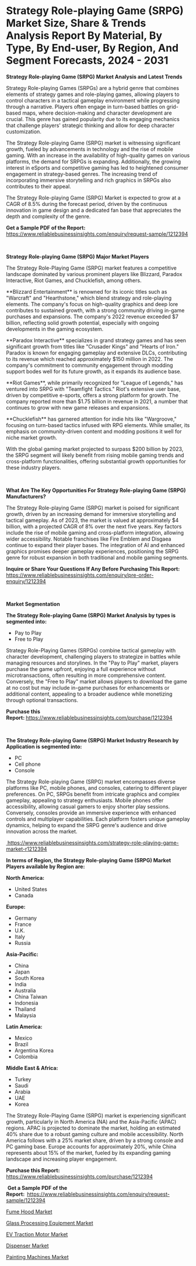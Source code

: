 <p><h1>Strategy Role-playing Game (SRPG) Market Size, Share & Trends Analysis Report By Material, By Type, By End-user, By Region, And Segment Forecasts, 2024 - 2031</h1></p><p><strong>Strategy Role-playing Game (SRPG) Market Analysis and Latest Trends</strong></p>
<p><p>Strategy Role-playing Games (SRPGs) are a hybrid genre that combines elements of strategy games and role-playing games, allowing players to control characters in a tactical gameplay environment while progressing through a narrative. Players often engage in turn-based battles on grid-based maps, where decision-making and character development are crucial. This genre has gained popularity due to its engaging mechanics that challenge players' strategic thinking and allow for deep character customization.</p><p>The Strategy Role-playing Game (SRPG) market is witnessing significant growth, fueled by advancements in technology and the rise of mobile gaming. With an increase in the availability of high-quality games on various platforms, the demand for SRPGs is expanding. Additionally, the growing interest in eSports and competitive gaming has led to heightened consumer engagement in strategy-based genres. The increasing trend of incorporating immersive storytelling and rich graphics in SRPGs also contributes to their appeal. </p><p>The Strategy Role-playing Game (SRPG) Market is expected to grow at a CAGR of 8.5% during the forecast period, driven by the continuous innovation in game design and a dedicated fan base that appreciates the depth and complexity of the genre.</p></p>
<p><strong>Get a Sample PDF of the Report:&nbsp;</strong> <a href="https://www.reliablebusinessinsights.com/enquiry/request-sample/1212394?utm_campaign=1873&utm_medium=2&utm_source=Github&utm_content=ia&utm_term=17122024&utm_id=strategy-role-playing-game-srpg">https://www.reliablebusinessinsights.com/enquiry/request-sample/1212394</a></p>
<p>&nbsp;</p>
<p><strong>Strategy Role-playing Game (SRPG) Major Market Players</strong></p>
<p><p>The Strategy Role-Playing Game (SRPG) market features a competitive landscape dominated by various prominent players like Blizzard, Paradox Interactive, Riot Games, and Chucklefish, among others. </p><p>**Blizzard Entertainment** is renowned for its iconic titles such as "Warcraft" and "Hearthstone," which blend strategy and role-playing elements. The company's focus on high-quality graphics and deep lore contributes to sustained growth, with a strong community driving in-game purchases and expansions. The company's 2022 revenue exceeded $7 billion, reflecting solid growth potential, especially with ongoing developments in the gaming ecosystem.</p><p>**Paradox Interactive** specializes in grand strategy games and has seen significant growth from titles like "Crusader Kings" and "Hearts of Iron." Paradox is known for engaging gameplay and extensive DLCs, contributing to its revenue which reached approximately $150 million in 2022. The company's commitment to community engagement through modding support bodes well for its future growth, as it expands its audience base.</p><p>**Riot Games**, while primarily recognized for "League of Legends," has ventured into SRPG with "Teamfight Tactics." Riot's extensive user base, driven by competitive e-sports, offers a strong platform for growth. The company reported more than $1.75 billion in revenue in 2021, a number that continues to grow with new game releases and expansions.</p><p>**Chucklefish** has garnered attention for indie hits like "Wargroove," focusing on turn-based tactics infused with RPG elements. While smaller, its emphasis on community-driven content and modding positions it well for niche market growth.</p><p>With the global gaming market projected to surpass $200 billion by 2023, the SRPG segment will likely benefit from rising mobile gaming trends and cross-platform functionalities, offering substantial growth opportunities for these industry players.</p></p>
<p>&nbsp;</p>
<p><strong>What Are The Key Opportunities For Strategy Role-playing Game (SRPG) Manufacturers?</strong></p>
<p><p>The Strategy Role-playing Game (SRPG) market is poised for significant growth, driven by an increasing demand for immersive storytelling and tactical gameplay. As of 2023, the market is valued at approximately $4 billion, with a projected CAGR of 8% over the next five years. Key factors include the rise of mobile gaming and cross-platform integration, allowing wider accessibility. Notable franchises like Fire Emblem and Disgaea continue to expand their player bases. The integration of AI and enhanced graphics promises deeper gameplay experiences, positioning the SRPG genre for robust expansion in both traditional and mobile gaming segments.</p></p>
<p><strong>Inquire or Share Your Questions If Any Before Purchasing This Report:</strong> <a href="https://www.reliablebusinessinsights.com/enquiry/pre-order-enquiry/1212394?utm_campaign=1873&utm_medium=2&utm_source=Github&utm_content=ia&utm_term=17122024&utm_id=strategy-role-playing-game-srpg">https://www.reliablebusinessinsights.com/enquiry/pre-order-enquiry/1212394</a></p>
<p>&nbsp;</p>
<p><strong>Market Segmentation</strong></p>
<p><strong>The Strategy Role-playing Game (SRPG) Market Analysis by types is segmented into:</strong></p>
<p><ul><li>Pay to Play</li><li>Free to Play</li></ul></p>
<p><p>Strategy Role-Playing Games (SRPGs) combine tactical gameplay with character development, challenging players to strategize in battles while managing resources and storylines. In the "Pay to Play" market, players purchase the game upfront, enjoying a full experience without microtransactions, often resulting in more comprehensive content. Conversely, the "Free to Play" market allows players to download the game at no cost but may include in-game purchases for enhancements or additional content, appealing to a broader audience while monetizing through optional transactions.</p></p>
<p><strong>Purchase this Report:&nbsp;</strong><a href="https://www.reliablebusinessinsights.com/purchase/1212394?utm_campaign=1873&utm_medium=2&utm_source=Github&utm_content=ia&utm_term=17122024&utm_id=strategy-role-playing-game-srpg">https://www.reliablebusinessinsights.com/purchase/1212394</a></p>
<p>&nbsp;</p>
<p><strong>The Strategy Role-playing Game (SRPG) Market Industry Research by Application is segmented into:</strong></p>
<p><ul><li>PC</li><li>Cell phone</li><li>Console</li></ul></p>
<p><p>The Strategy Role-playing Game (SRPG) market encompasses diverse platforms like PC, mobile phones, and consoles, catering to different player preferences. On PC, SRPGs benefit from intricate graphics and complex gameplay, appealing to strategy enthusiasts. Mobile phones offer accessibility, allowing casual gamers to enjoy shorter play sessions. Conversely, consoles provide an immersive experience with enhanced controls and multiplayer capabilities. Each platform fosters unique gameplay dynamics, helping to expand the SRPG genre's audience and drive innovation across the market.</p></p>
<p><a href="https://www.reliablebusinessinsights.com/strategy-role-playing-game-market-r1212394?utm_campaign=1873&utm_medium=2&utm_source=Github&utm_content=ia&utm_term=17122024&utm_id=strategy-role-playing-game-srpg">&nbsp;https://www.reliablebusinessinsights.com/strategy-role-playing-game-market-r1212394</a></p>
<p><strong>In terms of Region, the Strategy Role-playing Game (SRPG) Market Players available by Region are:</strong></p>
<p>
    <p> <strong> North America: </strong>
        <ul>
            <li>United States</li>
            <li>Canada</li>
        </ul>
        </p> 
    <p> <strong> Europe: </strong>
        <ul>
            <li>Germany</li>
            <li>France</li>
            <li>U.K.</li>
            <li>Italy</li>
            <li>Russia</li>
        </ul>
        </p> 
    <p> <strong> Asia-Pacific: </strong>
        <ul>
            <li>China</li>
            <li>Japan</li>
            <li>South Korea</li>
            <li>India</li>
            <li>Australia</li>
            <li>China Taiwan</li>
            <li>Indonesia</li>
            <li>Thailand</li>
            <li>Malaysia</li>
        </ul>
        </p> 
    <p> <strong> Latin America: </strong>
        <ul>
            <li>Mexico</li>
            <li>Brazil</li>
            <li>Argentina Korea</li>
            <li>Colombia</li>
        </ul>
        </p> 
    <p> <strong> Middle East & Africa: </strong>
        <ul>
            <li>Turkey</li>
            <li>Saudi</li>
            <li>Arabia</li>
            <li>UAE</li>
            <li>Korea</li>
        </ul>
    </p>
    </p>
<p><p>The Strategy Role-Playing Game (SRPG) market is experiencing significant growth, particularly in North America (NA) and the Asia-Pacific (APAC) regions. APAC is projected to dominate the market, holding an estimated 40% share due to a robust gaming culture and mobile accessibility. North America follows with a 25% market share, driven by a strong console and PC gaming base. Europe accounts for approximately 20%, while China represents about 15% of the market, fueled by its expanding gaming landscape and increasing player engagement.</p></p>
<p><strong>Purchase this Report: </strong><a href="https://www.reliablebusinessinsights.com/purchase/1212394?utm_campaign=1873&utm_medium=2&utm_source=Github&utm_content=ia&utm_term=17122024&utm_id=strategy-role-playing-game-srpg">https://www.reliablebusinessinsights.com/purchase/1212394</a></p>
<p>&nbsp;<strong>Get a Sample PDF of the Report:&nbsp;&nbsp;</strong><a href="https://www.reliablebusinessinsights.com/enquiry/request-sample/1212394?utm_campaign=1873&utm_medium=2&utm_source=Github&utm_content=ia&utm_term=17122024&utm_id=strategy-role-playing-game-srpg">https://www.reliablebusinessinsights.com/enquiry/request-sample/1212394</a></p>
<p><strong></strong></p>
<p><p><a href="https://www.linkedin.com/pulse/analytics-driven-insights-fume-hood-market-revenue-growth-pkoce?utm_campaign=1873&utm_medium=2&utm_source=Github&utm_content=ia&utm_term=17122024&utm_id=strategy-role-playing-game-srpg">Fume Hood Market</a></p><p><a href="https://www.linkedin.com/pulse/glass-processing-equipment-market-trends-growth-drivers-xojse?utm_campaign=1873&utm_medium=2&utm_source=Github&utm_content=ia&utm_term=17122024&utm_id=strategy-role-playing-game-srpg">Glass Processing Equipment Market</a></p><p><a href="https://www.linkedin.com/pulse/why-ev-traction-motor-market-rise-exploring-44-cagr-key-drivers-5ltge?utm_campaign=1873&utm_medium=2&utm_source=Github&utm_content=ia&utm_term=17122024&utm_id=strategy-role-playing-game-srpg">EV Traction Motor Market</a></p><p><a href="https://www.linkedin.com/pulse/informative-market-research-report-dispenser-estimated-cagr-dbthe?utm_campaign=1873&utm_medium=2&utm_source=Github&utm_content=ia&utm_term=17122024&utm_id=strategy-role-playing-game-srpg">Dispenser Market</a></p><p><a href="https://www.linkedin.com/pulse/comprehensive-evaluation-painting-machines-market-size-share-cnoae?utm_campaign=1873&utm_medium=2&utm_source=Github&utm_content=ia&utm_term=17122024&utm_id=strategy-role-playing-game-srpg">Painting Machines Market</a></p></p>